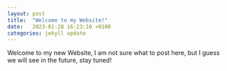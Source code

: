 ```yaml
---
layout: post
title:  "Welcome to my Website!"
date:   2023-01-28 16:23:10 +0100
categories: jekyll update
---
```

Welcome to my new Website, I am not sure what to post here, but I guess we will see in the future, stay tuned!

